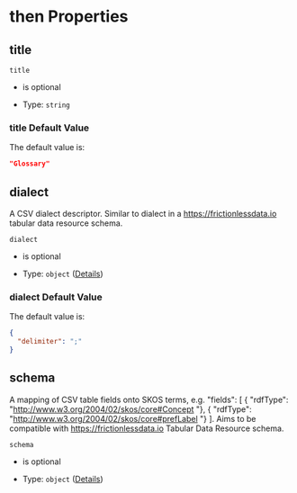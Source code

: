 # then Properties



## title



`title`

*   is optional

*   Type: `string`

### title Default Value

The default value is:

```json
"Glossary"
```

## dialect

A CSV dialect descriptor. Similar to dialect in a <https://frictionlessdata.io> tabular data resource schema.

`dialect`

*   is optional

*   Type: `object` ([Details](schema-defs-glossaryfileimport-then-properties-dialect.md))

### dialect Default Value

The default value is:

```json
{
  "delimiter": ";"
}
```

## schema

A mapping of CSV table fields onto SKOS terms, e.g.
"fields": \[
{ "rdfType": "<http://www.w3.org/2004/02/skos/core#Concept> "},
{ "rdfType": "<http://www.w3.org/2004/02/skos/core#prefLabel> "}
]. Aims to be compatible with <https://frictionlessdata.io> Tabular Data Resource schema.

`schema`

*   is optional

*   Type: `object` ([Details](schema-defs-csvtableschema.md))
